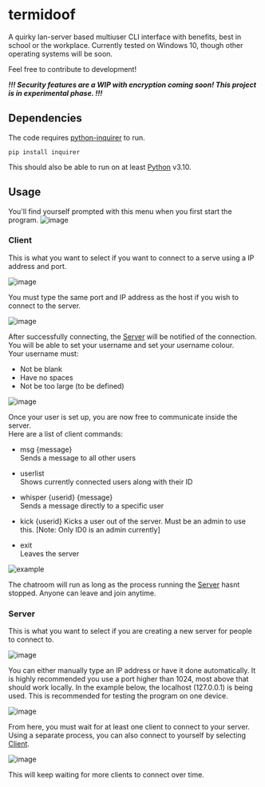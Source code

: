 # termidoof
A quirky lan-server based multiuser CLI interface with benefits, best in school or the workplace.
Currently tested on Windows 10, though other operating systems will be soon.

Feel free to contribute to development!

**_!!! Security features are a WIP with encryption coming soon! This project is in experimental phase. !!!_**

## Dependencies
The code requires [python-inquirer](https://github.com/magmax/python-inquirer) to run.
```
pip install inquirer
```
This should also be able to run on at least [Python](https://www.python.org/downloads/) v3.10.

## Usage

You'll find yourself prompted with this menu when you first start the program.
![image](https://user-images.githubusercontent.com/106242960/216769148-bf7c5842-b3e4-460a-9518-dd9cb95e9bbc.png)

### Client  
This is what you want to select if you want to connect to a serve using a IP address and port.

![image](https://user-images.githubusercontent.com/106242960/216770470-9d1d75ad-f5ab-47b9-b2e9-f6a3abb99ec8.png)

You must type the same port and IP address as the host if you wish to connect to the server.

![image](https://user-images.githubusercontent.com/106242960/216770549-4e14d9db-6164-4fef-8630-f7af5ab98f8f.png)

After successfully connecting, the [Server](https://github.com/televisionia/termidoof#server) will be notified of the connection. You will be able to set your username and set your username colour.  
Your username must:
* Not be blank
* Have no spaces
* Not be too large (to be defined)

![image](https://user-images.githubusercontent.com/106242960/216770841-c7699c31-f1db-4249-ba86-ca5ee7a37800.png)

Once your user is set up, you are now free to communicate inside the server.  
Here are a list of client commands:
* msg {message}  
   Sends a message to all other users
   
* userlist  
   Shows currently connected users along with their ID
   
* whisper {userid} {message}  
   Sends a message directly to a specific user
   
* kick {userid}
   Kicks a user out of the server. Must be an admin to use this.
   [Note: Only ID0 is an admin currently]
   
* exit  
   Leaves the server
   
![example](https://user-images.githubusercontent.com/106242960/216771234-965192b0-03ef-490a-afad-661b2a100614.PNG)

The chatroom will run as long as the process running the [Server](https://github.com/televisionia/termidoof#server) hasnt stopped. Anyone can leave and join anytime.

### Server  
This is what you want to select if you are creating a new server for people to connect to.

![image](https://user-images.githubusercontent.com/106242960/216769708-b8f18806-fd3a-430f-8c2b-8ce00d392681.png)

You can either manually type an IP address or have it done automatically.
It is highly recommended you use a port higher than 1024, most above that should work locally.
In the example below, the localhost (127.0.0.1) is being used. This is recommended for testing the program on one device.
 
![image](https://user-images.githubusercontent.com/106242960/216770030-a4e1ef08-614d-42d7-9246-3bf30720a681.png)

From here, you must wait for at least one client to connect to your server. Using a separate process, you can also connect to yourself by selecting [Client](https://github.com/televisionia/termidoof#client).

![image](https://user-images.githubusercontent.com/106242960/216770285-c8774752-783d-4913-a3f4-1935ea92e9d7.png)

This will keep waiting for more clients to connect over time.
